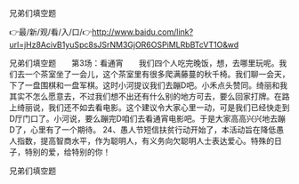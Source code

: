 兄弟们填空题

👉最/新/观/看/入/口/👉http://www.baidu.com/link?url=jHz8AcivB1yuSpc8sJSrNM3GjOR6OSPiMLRbBTcVT1O&wd

兄弟们填空题　　第3场：看通宵　　我们四个人吃完晚饭，想，去哪里玩呢。我们去一个茶室坐了一会儿，这个茶室里有很多爬满藤蔓的秋千椅。我们聊一会天，下了一盘围棋和一盘军棋。这时小河提议我们去蹦D吧。小禾点头赞同。绮丽和我其实不怎么愿意去，不过我们想不出还有什么别的地方可去，要么回家打牌。在路上绮丽说，我们还不如去看电影。这个建议令大家心里一动，可是我们已经快走到D厅门口了。小河说，要么蹦完D咱们去看通宵电影吧。于是大家高高兴兴地去蹦D了，心里有了一个期待。
		24、愚人节短信扶贫行动开始了，本活动旨在降低愚人指数，提高智商水平，作为聪明人，有义务向欠聪明人士表达爱心。特殊的日子，特别的爱，给特别的你！


兄弟们填空题
